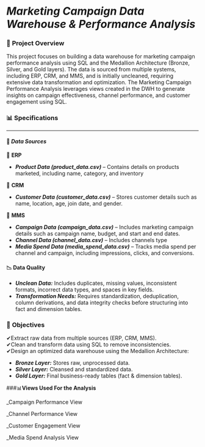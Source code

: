 # ***Marketing Campaign Data Warehouse & Performance Analysis***

### 📌 **Project Overview**  
This project focuses on building a data warehouse for marketing campaign performance analysis using SQL and the Medallion Architecture (Bronze, Silver, and Gold layers). The data is sourced from multiple systems, including ERP, CRM, and MMS, and is initially uncleaned, requiring extensive data transformation and optimization.
The Marketing Campaign Performance Analysis leverages views created in the DWH to generate insights on campaign effectiveness, channel performance, and customer engagement using SQL.


### 📊 **Specifications**
---

#### 📂 ***Data Sources***

🔹 **ERP**  
- ***Product Data (product_data.csv)*** – Contains details on products marketed, including name, category, and inventory

🔹 **CRM**  
- ***Customer Data (customer_data.csv)*** – Stores customer details such as name, location, age, join date, and gender.

🔹 **MMS**  
- ***Campaign Data (campaign_data.csv)*** – Includes marketing campaign details such as campaign name, budget, and start and end dates.  
- ***Channel Data (channel_data.csv)*** – Includes channels type  
- ***Media Spend Data (media_spend_data.csv)*** – Tracks media spend per channel and campaign, including impressions, clicks, and conversions.



#### 📉 **Data Quality**

- ***Unclean Data:*** Includes duplicates, missing values, inconsistent formats, incorrect data types, and spaces in key fields.  
- ***Transformation Needs:*** Requires standardization, deduplication, column derivations, and data integrity checks before structuring into fact and dimension tables.



### 🎯 **Objectives**  

✔Extract raw data from multiple sources (ERP, CRM, MMS).  
✔Clean and transform data using SQL to remove inconsistencies.  
✔Design an optimized data warehouse using the Medallion Architecture:  
  - ***Bronze Layer:*** Stores raw, unprocessed data.  
  - ***Silver Layer:*** Cleansed and standardized data.  
  - ***Gold Layer:*** Final business-ready tables (fact & dimension tables).


###📊**Views Used For the Analysis**

_Campaign Performance View

_Channel Performance View

_Customer Engagement View

_Media Spend Analysis View
